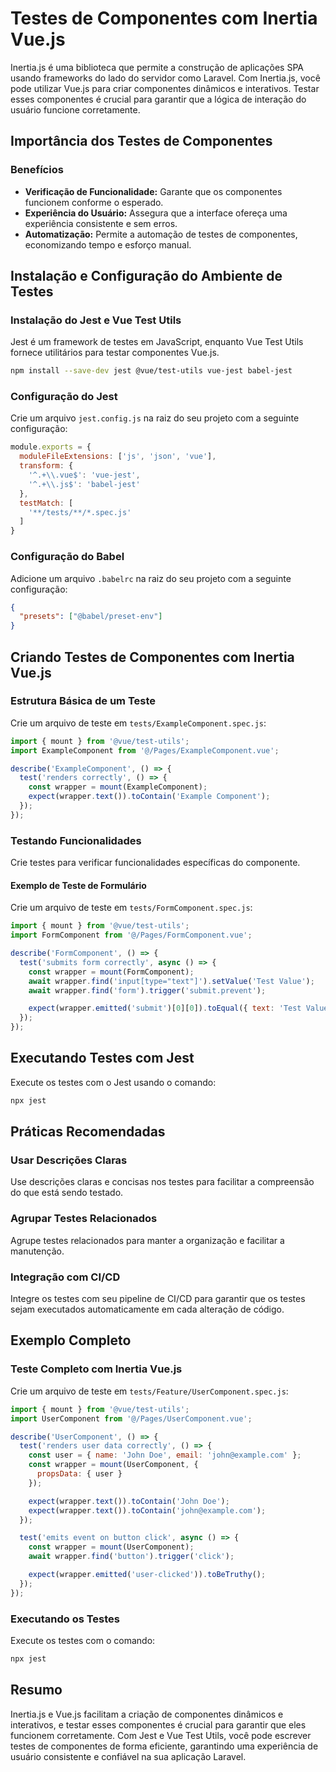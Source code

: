# Testes de Componentes com Inertia Vue.js

Inertia.js é uma biblioteca que permite a construção de aplicações SPA usando frameworks do lado do servidor como Laravel. Com Inertia.js, você pode utilizar Vue.js para criar componentes dinâmicos e interativos. Testar esses componentes é crucial para garantir que a lógica de interação do usuário funcione corretamente.

## Importância dos Testes de Componentes

### Benefícios

- **Verificação de Funcionalidade:** Garante que os componentes funcionem conforme o esperado.
- **Experiência do Usuário:** Assegura que a interface ofereça uma experiência consistente e sem erros.
- **Automatização:** Permite a automação de testes de componentes, economizando tempo e esforço manual.

## Instalação e Configuração do Ambiente de Testes

### Instalação do Jest e Vue Test Utils

Jest é um framework de testes em JavaScript, enquanto Vue Test Utils fornece utilitários para testar componentes Vue.js.

```bash
npm install --save-dev jest @vue/test-utils vue-jest babel-jest
```

### Configuração do Jest

Crie um arquivo `jest.config.js` na raiz do seu projeto com a seguinte configuração:

```javascript
module.exports = {
  moduleFileExtensions: ['js', 'json', 'vue'],
  transform: {
    '^.+\\.vue$': 'vue-jest',
    '^.+\\.js$': 'babel-jest'
  },
  testMatch: [
    '**/tests/**/*.spec.js'
  ]
}
```

### Configuração do Babel

Adicione um arquivo `.babelrc` na raiz do seu projeto com a seguinte configuração:

```json
{
  "presets": ["@babel/preset-env"]
}
```

## Criando Testes de Componentes com Inertia Vue.js

### Estrutura Básica de um Teste

Crie um arquivo de teste em `tests/ExampleComponent.spec.js`:

```javascript
import { mount } from '@vue/test-utils';
import ExampleComponent from '@/Pages/ExampleComponent.vue';

describe('ExampleComponent', () => {
  test('renders correctly', () => {
    const wrapper = mount(ExampleComponent);
    expect(wrapper.text()).toContain('Example Component');
  });
});
```

### Testando Funcionalidades

Crie testes para verificar funcionalidades específicas do componente.

#### Exemplo de Teste de Formulário

Crie um arquivo de teste em `tests/FormComponent.spec.js`:

```javascript
import { mount } from '@vue/test-utils';
import FormComponent from '@/Pages/FormComponent.vue';

describe('FormComponent', () => {
  test('submits form correctly', async () => {
    const wrapper = mount(FormComponent);
    await wrapper.find('input[type="text"]').setValue('Test Value');
    await wrapper.find('form').trigger('submit.prevent');

    expect(wrapper.emitted('submit')[0][0]).toEqual({ text: 'Test Value' });
  });
});
```

## Executando Testes com Jest

Execute os testes com o Jest usando o comando:

```bash
npx jest
```

## Práticas Recomendadas

### Usar Descrições Claras

Use descrições claras e concisas nos testes para facilitar a compreensão do que está sendo testado.

### Agrupar Testes Relacionados

Agrupe testes relacionados para manter a organização e facilitar a manutenção.

### Integração com CI/CD

Integre os testes com seu pipeline de CI/CD para garantir que os testes sejam executados automaticamente em cada alteração de código.

## Exemplo Completo

### Teste Completo com Inertia Vue.js

Crie um arquivo de teste em `tests/Feature/UserComponent.spec.js`:

```javascript
import { mount } from '@vue/test-utils';
import UserComponent from '@/Pages/UserComponent.vue';

describe('UserComponent', () => {
  test('renders user data correctly', () => {
    const user = { name: 'John Doe', email: 'john@example.com' };
    const wrapper = mount(UserComponent, {
      propsData: { user }
    });

    expect(wrapper.text()).toContain('John Doe');
    expect(wrapper.text()).toContain('john@example.com');
  });

  test('emits event on button click', async () => {
    const wrapper = mount(UserComponent);
    await wrapper.find('button').trigger('click');

    expect(wrapper.emitted('user-clicked')).toBeTruthy();
  });
});
```

### Executando os Testes

Execute os testes com o comando:

```bash
npx jest
```

## Resumo

Inertia.js e Vue.js facilitam a criação de componentes dinâmicos e interativos, e testar esses componentes é crucial para garantir que eles funcionem corretamente. Com Jest e Vue Test Utils, você pode escrever testes de componentes de forma eficiente, garantindo uma experiência de usuário consistente e confiável na sua aplicação Laravel.
